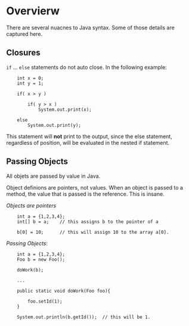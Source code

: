 # Overvierw

There are several nuacnes to Java syntax.  Some of those details are captured here.

## Closures

`if` ... `else` statements do not auto close. In the following example:

````
    int x = 0;    
    int y = 1;

    if( x > y )

        if( y > x )
            System.out.print(x);

    else
        System.out.print(y);
````

This statement will **not** print to the output, since the else statement, regardless of position, will be evaluated in the nested if statement.

## Passing Objects

All objets are passed by value in Java.

Object definions are pointers, not values.  When an object is passed to a method, the value that is passed is the reference.  This is insane.

*Objects are pointers* 
````
    int a = {1,2,3,4};
    int[] b = a;    // this assigns b to the pointer of a

    b[0] = 10;      // this will assign 10 to the array a[0].
````

*Passing Objects*:
````
    int a = {1,2,3,4};
    Foo b = new Foo();

    doWork(b);

    ...

    public static void doWork(Foo foo){

        foo.setId(1);
    }

    System.out.println(b.getId());  // this will be 1.
````

